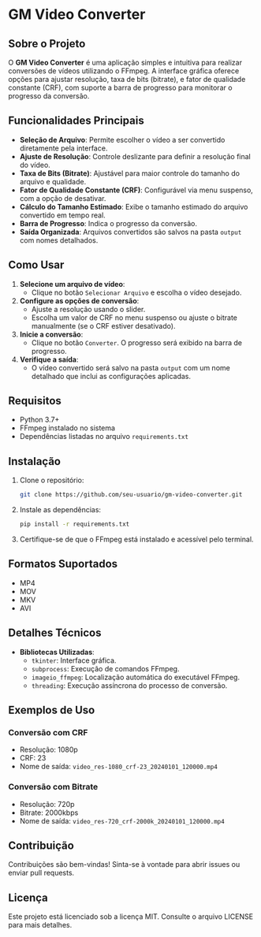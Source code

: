 # GM Video Converter

## Sobre o Projeto
O **GM Video Converter** é uma aplicação simples e intuitiva para realizar conversões de vídeos utilizando o FFmpeg. A interface gráfica oferece opções para ajustar resolução, taxa de bits (bitrate), e fator de qualidade constante (CRF), com suporte a barra de progresso para monitorar o progresso da conversão.

## Funcionalidades Principais
- **Seleção de Arquivo**: Permite escolher o vídeo a ser convertido diretamente pela interface.
- **Ajuste de Resolução**: Controle deslizante para definir a resolução final do vídeo.
- **Taxa de Bits (Bitrate)**: Ajustável para maior controle do tamanho do arquivo e qualidade.
- **Fator de Qualidade Constante (CRF)**: Configurável via menu suspenso, com a opção de desativar.
- **Cálculo do Tamanho Estimado**: Exibe o tamanho estimado do arquivo convertido em tempo real.
- **Barra de Progresso**: Indica o progresso da conversão.
- **Saída Organizada**: Arquivos convertidos são salvos na pasta `output` com nomes detalhados.

## Como Usar
1. **Selecione um arquivo de vídeo**:
   - Clique no botão `Selecionar Arquivo` e escolha o vídeo desejado.
2. **Configure as opções de conversão**:
   - Ajuste a resolução usando o slider.
   - Escolha um valor de CRF no menu suspenso ou ajuste o bitrate manualmente (se o CRF estiver desativado).
3. **Inicie a conversão**:
   - Clique no botão `Converter`. O progresso será exibido na barra de progresso.
4. **Verifique a saída**:
   - O vídeo convertido será salvo na pasta `output` com um nome detalhado que inclui as configurações aplicadas.

## Requisitos
- Python 3.7+
- FFmpeg instalado no sistema
- Dependências listadas no arquivo `requirements.txt`

## Instalação
1. Clone o repositório:
   ```bash
   git clone https://github.com/seu-usuario/gm-video-converter.git
   ```
2. Instale as dependências:
   ```bash
   pip install -r requirements.txt
   ```
3. Certifique-se de que o FFmpeg está instalado e acessível pelo terminal.

## Formatos Suportados
- MP4
- MOV
- MKV
- AVI

## Detalhes Técnicos
- **Bibliotecas Utilizadas**:
  - `tkinter`: Interface gráfica.
  - `subprocess`: Execução de comandos FFmpeg.
  - `imageio_ffmpeg`: Localização automática do executável FFmpeg.
  - `threading`: Execução assíncrona do processo de conversão.

## Exemplos de Uso
### Conversão com CRF
- Resolução: 1080p
- CRF: 23
- Nome de saída: `video_res-1080_crf-23_20240101_120000.mp4`

### Conversão com Bitrate
- Resolução: 720p
- Bitrate: 2000kbps
- Nome de saída: `video_res-720_crf-2000k_20240101_120000.mp4`

## Contribuição
Contribuições são bem-vindas! Sinta-se à vontade para abrir issues ou enviar pull requests.

## Licença
Este projeto está licenciado sob a licença MIT. Consulte o arquivo LICENSE para mais detalhes.

